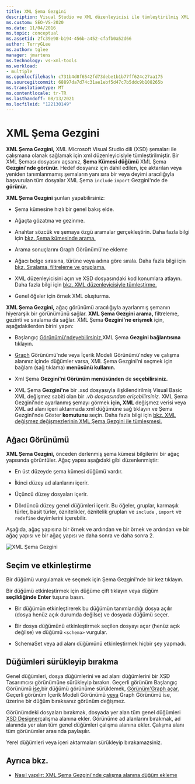 ```yaml
---
title: XML Şema Gezgini
description: Visual Studio ve XML düzenleyicisi ile tümleştirilmiş XML Şema Gezgini'nin özellikleri hakkında bilgi edinmek.
ms.custom: SEO-VS-2020
ms.date: 11/04/2016
ms.topic: conceptual
ms.assetid: 2fc39e98-b194-456b-a452-cfafb0a52d66
author: TerryGLee
ms.author: tglee
manager: jmartens
ms.technology: vs-xml-tools
ms.workload:
- multiple
ms.openlocfilehash: c731b4d8f6542fd73debe1b1b77ff624c27aa175
ms.sourcegitcommit: 68897da7d74c31ae1ebf5d47c7b5ddc9b108265b
ms.translationtype: MT
ms.contentlocale: tr-TR
ms.lasthandoff: 08/13/2021
ms.locfileid: "122130149"
---
```

# <a name="xml-schema-explorer"></a>XML Şema Gezgini

**XML Şema Gezgini,** XML Microsoft Visual Studio dili (XSD) şemaları ile çalışmana olanak sağlamak için xml düzenleyicisiyle tümleştirilmiştir. Bir XML Şeması dosyasını açsanız, **Şema Kümesi düğümü** XML Şema **Gezgini'nde görünür.** Hedef dosyanız için dahil edilen, içe aktarılan veya yeniden tanımlanmamış şemaların yanı sıra bir veya deyimi aracılığıyla başvurulan tüm dosyalar XML Şema `include` `import` Gezgini'nde de **görünür.**

**XML Şema Gezgini** şunları yapabilirsiniz:

- Şema kümesine hızlı bir genel bakış elde.

- Ağaçta gözatma ve gezinme.

- Anahtar sözcük ve şemaya özgü aramalar gerçekleştirin. Daha fazla bilgi için [bkz. Şema kümesinde arama.](../xml-tools/searching-the-schema-set.md)

- Arama sonuçlarını Graph Görünümü'ne ekleme

- Ağacı belge sırasına, türüne veya adına göre sırala. Daha fazla bilgi için [bkz. Sıralama, filtreleme ve gruplama.](../xml-tools/sorting-filtering-and-grouping-xml-schema-explorer.md)

- XML düzenleyicisini açın ve XSD dosyasındaki kod konumlara atlayın. Daha fazla bilgi için [bkz. XML düzenleyicisiyle tümleştirme.](../xml-tools/integration-with-xml-editor.md)

- Genel öğeler için örnek XML oluşturma.

**XML Şema Gezgini,** ağaç görünümü aracılığıyla ayarlanmış şemanın hiyerarşik bir görünümünü sağlar. **XML Şema Gezgini arama,** filtreleme, gezinti ve sıralama da sağlar. XML Şema **Gezgini'ne erişmek** için, aşağıdakilerden birini yapın:

- Başlangıç [Görünümü'ndeyebilirsiniz,](../xml-tools/start-view.md)XML Şema **Gezgini bağlantısına** tıklayın.

- [Graph](../xml-tools/graph-view.md) Görünümü'nde veya İçerik Modeli [](../xml-tools/content-model-view.md) Görünümü'ndey ve çalışma alanınız içinde düğümler varsa, XML Şema Gezgini'ni seçmek için bağlam (sağ tıklama) **menüsünü kullanın.**

- Xml Şema **Gezgini'ni Görünüm menüsünden** de **seçebilirsiniz.**

- XML Şema **Gezgini'ne** bir .xsd dosyasıyla ilişkilendirilmiş Visual Basic XML değişmez sabiti olan bir *.vb* *dosyasından erişebilirsiniz.* XML Şema Gezgini'nde ayarlanmış şemayı görmek **için, XML** değişmez verisi veya XML ad alanı içeri aktarmada xml düğümüne sağ tıklayın ve Şema Gezgini'nde Göster **komutunu** seçin. Daha fazla bilgi için [bkz. XML değişmez değişmezlerinin XML Şema Gezgini ile tümleşmesi.](../xml-tools/integration-of-xml-literals-with-xml-schema-explorer.md)

## <a name="tree-view"></a>Ağacı Görünümü
**XML Şema Gezgini,** önceden derlenmiş şema kümesi bilgilerini bir ağaç yapısında görüntüler. Ağaç yapısı aşağıdaki gibi düzenlenmiştir:

- En üst düzeyde şema kümesi düğümü vardır.

- İkinci düzey ad alanlarını içerir.

- Üçüncü düzey dosyaları içerir.

- Dördüncü düzey genel düğümleri içerir. Bu öğeler, gruplar, karmaşık türler, basit türler, öznitelikler, öznitelik grupları ve `include` , `import` ve `redefine` deyimlerini içerebilir.

Aşağıda, ağaç yapısına bir örnek ve ardından ve bir örnek ve ardından ve bir ağaç yapısı ve bir ağaç yapısı ve daha sonra ve daha sonra 2.

![XML Şema Gezgini](../xml-tools/media/xmlschemaexplorer.gif)

## <a name="selection-and-activation"></a>Seçim ve etkinleştirme
Bir düğümü vurgulamak ve seçmek için Şema Gezgini'nde bir kez tıklayın.

Bir düğümü etkinleştirmek için düğüme çift tıklayın veya düğüm **seçildiğinde Enter** tuşuna basın.

- Bir düğümün etkinleştirerek bu düğümün tanımlandığı dosya açılır (dosya henüz açık durumda değilse) ve dosyada düğümü seçer.

- Bir dosya düğümünü etkinleştirmek seçilen dosyayı açar (henüz açık değilse) ve düğümü `<schema>` vurgular.

- SchemaSet veya ad alanı düğümünü etkinleştirmek hiçbir şey yapmadı.

## <a name="drag-and-drop-nodes"></a>Düğümleri sürükleyip bırakma
Genel düğümleri, dosya düğümlerini ve ad alanı düğümlerini bir XSD Tasarımcısı görünümüne sürükleyip bırakın. Geçerli görünüm Başlangıç Görünümü [ise,](../xml-tools/start-view.md)bir düğümü görünüme sürüklemek, [Görünüm'Graph açar.](../xml-tools/graph-view.md) Geçerli görünüm İçerik Modeli Görünümü [veya](../xml-tools/content-model-view.md) Graph Görünümü ise, üzerine bir düğüm bıraksanız görünüm değişmez.

Görünümdeki dosyaları bırakmak, dosyada yer alan tüm genel düğümleri [XSD Designer](../xml-tools/xml-schema-designer-workspace.md)çalışma alanına ekler. Görünüme ad alanlarını bırakmak, ad alanında yer alan tüm genel düğümleri çalışma alanına ekler. Çalışma alanı tüm görünümler arasında paylaşılır.

 Yerel düğümleri veya içeri aktarmaları sürükleyip bırakamazsiniz.

## <a name="see-also"></a>Ayrıca bkz.

- [Nasıl yapılır: XML Şema Gezgini'nde çalışma alanına düğüm ekleme](../xml-tools/how-to-add-nodes-to-the-workspace-from-the-xml-schema-explorer.md)
